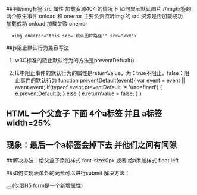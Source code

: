 ##判断img标签 src 属性 加载资源404 的情况下 如何显示默认图片
      //img标签的两个原生事件
      onload  和 onerror
      主要负责监听img 的 src 资源是否加载成功   
      加载成功  onload  加载失败  onerror

      <img onerror="this.src='默认图片路径'" src="xxx">

##js阻止默认行为兼容写法
1. w3C标准的阻止默认行为的方法是preventDefualt()

2. IE中阻止事件的默认行为的属性是returnValue，为：true不阻止，false：阻止事件的默认行为
function preventDefault(event){
      var event = event || event.event;
      if(typeof event.preventDefault != 'undefined')
      {
            e.preventDefault();
      }
      else {
            e.returnValue = false;
      }
}

## HTML 一个父盒子 下面 4个a标签   并且 a标签width=25%  
## 现象：最后一个a标签会掉下去 并他们之间有间隙
##解决办法：给父盒子添加样式 font-size:0px  或者 给a添加样式 float:left


##如何实现表单外的元素可以进行submit
解决方法：<form id='add'></form><button form="add"></button>(仅限H5 form是一个新增属性)
